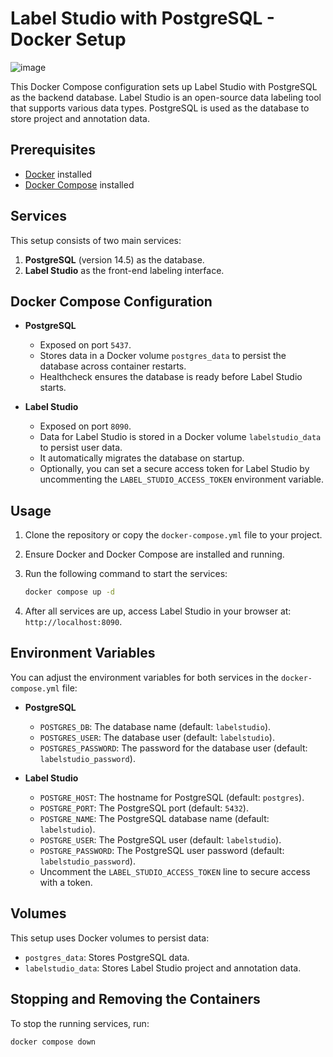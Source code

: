 # Label Studio with PostgreSQL - Docker Setup

![image](https://github.com/user-attachments/assets/ed05c29f-35b4-4ed3-9251-7d91a3558d2d)

This Docker Compose configuration sets up Label Studio with PostgreSQL as the backend database. Label Studio is an open-source data labeling tool that supports various data types. PostgreSQL is used as the database to store project and annotation data.

## Prerequisites

- [Docker](https://www.docker.com/get-started) installed
- [Docker Compose](https://docs.docker.com/compose/install/) installed

## Services

This setup consists of two main services:
1. **PostgreSQL** (version 14.5) as the database.
2. **Label Studio** as the front-end labeling interface.

## Docker Compose Configuration

- **PostgreSQL**
  - Exposed on port `5437`.
  - Stores data in a Docker volume `postgres_data` to persist the database across container restarts.
  - Healthcheck ensures the database is ready before Label Studio starts.

- **Label Studio**
  - Exposed on port `8090`.
  - Data for Label Studio is stored in a Docker volume `labelstudio_data` to persist user data.
  - It automatically migrates the database on startup.
  - Optionally, you can set a secure access token for Label Studio by uncommenting the `LABEL_STUDIO_ACCESS_TOKEN` environment variable.

## Usage

1. Clone the repository or copy the `docker-compose.yml` file to your project.
2. Ensure Docker and Docker Compose are installed and running.
3. Run the following command to start the services:

    ```bash
    docker compose up -d
    ```

4. After all services are up, access Label Studio in your browser at: `http://localhost:8090`.

## Environment Variables

You can adjust the environment variables for both services in the `docker-compose.yml` file:

- **PostgreSQL**
  - `POSTGRES_DB`: The database name (default: `labelstudio`).
  - `POSTGRES_USER`: The database user (default: `labelstudio`).
  - `POSTGRES_PASSWORD`: The password for the database user (default: `labelstudio_password`).

- **Label Studio**
  - `POSTGRE_HOST`: The hostname for PostgreSQL (default: `postgres`).
  - `POSTGRE_PORT`: The PostgreSQL port (default: `5432`).
  - `POSTGRE_NAME`: The PostgreSQL database name (default: `labelstudio`).
  - `POSTGRE_USER`: The PostgreSQL user (default: `labelstudio`).
  - `POSTGRE_PASSWORD`: The PostgreSQL user password (default: `labelstudio_password`).
  - Uncomment the `LABEL_STUDIO_ACCESS_TOKEN` line to secure access with a token.

## Volumes

This setup uses Docker volumes to persist data:

- `postgres_data`: Stores PostgreSQL data.
- `labelstudio_data`: Stores Label Studio project and annotation data.

## Stopping and Removing the Containers

To stop the running services, run:

```bash
docker compose down
